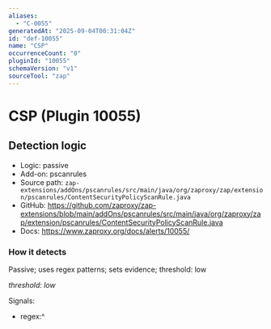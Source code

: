 ```yaml
---
aliases:
  - "C-0055"
generatedAt: "2025-09-04T00:31:04Z"
id: "def-10055"
name: "CSP"
occurrenceCount: "0"
pluginId: "10055"
schemaVersion: "v1"
sourceTool: "zap"
---
```


# CSP (Plugin 10055)

## Detection logic

- Logic: passive
- Add-on: pscanrules
- Source path: `zap-extensions/addOns/pscanrules/src/main/java/org/zaproxy/zap/extension/pscanrules/ContentSecurityPolicyScanRule.java`
- GitHub: https://github.com/zaproxy/zap-extensions/blob/main/addOns/pscanrules/src/main/java/org/zaproxy/zap/extension/pscanrules/ContentSecurityPolicyScanRule.java
- Docs: https://www.zaproxy.org/docs/alerts/10055/

### How it detects

Passive; uses regex patterns; sets evidence; threshold: low

_threshold: low_

Signals:
- regex:^

